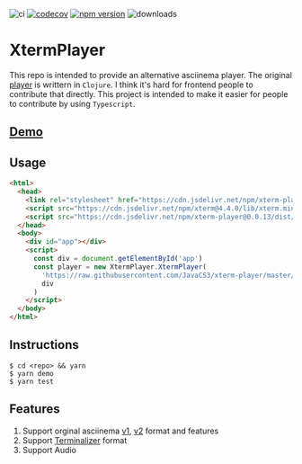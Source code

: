 ![ci](https://github.com/JavaCS3/xterm-player/workflows/Node.js%20CI/badge.svg)
[![codecov](https://codecov.io/gh/JavaCS3/xterm-player/branch/master/graph/badge.svg)](https://codecov.io/gh/JavaCS3/xterm-player)
[![npm version](https://img.shields.io/npm/v/xterm-player)](https://www.npmjs.com/package/xterm-player)
![downloads](https://img.shields.io/npm/dw/xterm-player)

# XtermPlayer

This repo is intended to provide an alternative asciinema player. The original [player](https://github.com/asciinema/asciinema-player) is writtern in `Clojure`. I think it's hard for frontend people to contribute that directly. This project is intended to make it easier for people to contribute by using `Typescript`.

## [Demo](https://javacs3.github.io/xterm-player/)

## Usage

```html
<html>
  <head>
    <link rel="stylesheet" href="https://cdn.jsdelivr.net/npm/xterm-player@0.0.13/dist/css/xterm-player.min.css" />
    <script src="https://cdn.jsdelivr.net/npm/xterm@4.4.0/lib/xterm.min.js"></script>
    <script src="https://cdn.jsdelivr.net/npm/xterm-player@0.0.13/dist/js/xterm-player.min.js"></script>
  </head>
  <body>
    <div id="app"></div>
    <script>
      const div = document.getElementById('app')
      const player = new XtermPlayer.XtermPlayer(
        'https://raw.githubusercontent.com/JavaCS3/xterm-player/master/assets/1.cast',
        div
      )
    </script>
  </body>
</html>
```

## Instructions

```shell
$ cd <repo> && yarn
$ yarn demo
$ yarn test
```

## Features

1. Support orginal asciinema [v1](https://github.com/asciinema/asciinema/blob/develop/doc/asciicast-v1.md), [v2](https://github.com/asciinema/asciinema/blob/develop/doc/asciicast-v2.md) format and features
2. Support [Terminalizer](https://github.com/faressoft/terminalizer-player) format
3. Support Audio
